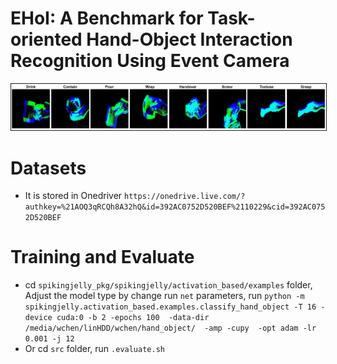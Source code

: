 # EHoI: A Benchmark for Task-oriented Hand-Object Interaction Recognition Using Event Camera
<img src="figures/task_types-1.png" width="1000" border="1"/>

# Datasets
* It is stored in Onedriver `https://onedrive.live.com/?authkey=%21AOQ3qRCQh8A32hQ&id=392AC0752D520BEF%2110229&cid=392AC0752D520BEF`
  
# Training and Evaluate
* cd  `spikingjelly_pkg/spikingjelly/activation_based/examples` folder, Adjust the model type by change run `net` parameters, run `python -m spikingjelly.activation_based.examples.classify_hand_object -T 16 -device cuda:0 -b 2 -epochs 100  -data-dir /media/wchen/linHDD/wchen/hand_object/  -amp -cupy  -opt adam -lr 0.001 -j 12`
* Or cd `src` folder, run `.evaluate.sh`
